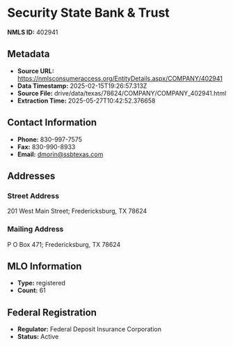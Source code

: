 # Security State Bank & Trust

**NMLS ID:** 402941

## Metadata
- **Source URL:** https://nmlsconsumeraccess.org/EntityDetails.aspx/COMPANY/402941
- **Data Timestamp:** 2025-02-15T19:26:57.313Z
- **Source File:** drive/data/texas/78624/COMPANY/COMPANY_402941.html
- **Extraction Time:** 2025-05-27T10:42:52.376658

## Contact Information
- **Phone:** 830-997-7575
- **Fax:** 830-990-8933
- **Email:** dmorin@ssbtexas.com

## Addresses
### Street Address
201 West Main Street; Fredericksburg, TX 78624

### Mailing Address
P O Box 471; Fredericksburg, TX 78624

## MLO Information
- **Type:** registered
- **Count:** 61

## Federal Registration
- **Regulator:** Federal Deposit Insurance Corporation
- **Status:** Active
